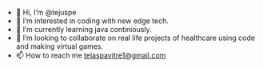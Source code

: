 - 👋 Hi, I’m @tejuspe
- 👀 I’m interested in coding with new edge tech.
- 🌱 I’m currently learning java continiously.
- 💞️ I’m looking to collaborate on real life projects of healthcare using code and making virtual games.
- 📫 How to reach me tejaspavitre1@gmail.com

<!---
tejuspe/tejuspe is a ✨ special ✨ repository because its `README.md` (this file) appears on your GitHub profile.
You can click the Preview link to take a look at your changes.
--->
